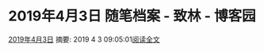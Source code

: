 
# 2019年4月3日 随笔档案 - 致林 - 博客园






[2019年4月3日](https://www.cnblogs.com/bincoding/archive/2019/04/03.html)
摘要: 2019 4 3 09:05:01[阅读全文](https://www.cnblogs.com/bincoding/p/10646703.html)


